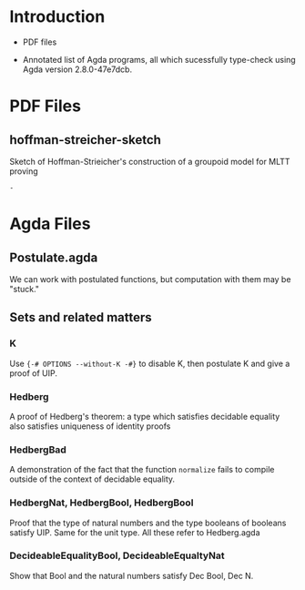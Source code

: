 # Introduction

- PDF files

- Annotated list of Agda programs, all which sucessfully type-check using Agda version 2.8.0-47e7dcb.

# PDF Files

## hoffman-streicher-sketch

Sketch of Hoffman-Strieicher's construction of a groupoid model for MLTT proving

    - 

# Agda Files

## Postulate.agda

We can work with postulated functions, but computation with them may be "stuck."

## Sets and related matters

### K

Use `{-# OPTIONS --without-K -#}` to disable K, then
postulate K and give a proof of UIP.

### Hedberg

A proof of Hedberg's theorem: a type which satisfies decidable
equality also satisfies uniqueness of identity proofs

### HedbergBad

A demonstration of the fact that the function `normalize` fails
to compile outside of the context of decidable equality.

### HedbergNat, HedbergBool, HedbergBool

Proof that the type of natural numbers and the type booleans
of booleans satisfy UIP.  Same for the unit type.  All these
refer to Hedberg.agda

### DecideableEqualityBool, DecideableEqualtyNat

Show that Bool and the natural numbers satisfy Dec Bool, Dec N.


